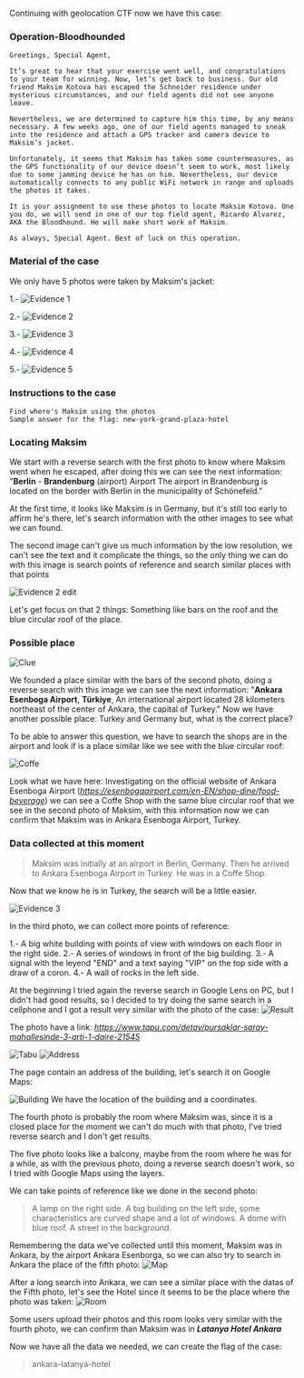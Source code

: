 Continuing with geolocation CTF now we have this case:

### Operation-Bloodhounded

```
Greetings, Special Agent,

It’s great to hear that your exercise went well, and congratulations to your team for winning. Now, let’s get back to business. Our old friend Maksim Kotova has escaped the Schneider residence under mysterious circumstances, and our field agents did not see anyone leave.

Nevertheless, we are determined to capture him this time, by any means necessary. A few weeks ago, one of our field agents managed to sneak into the residence and attach a GPS tracker and camera device to Maksim’s jacket.

Unfortunately, it seems that Maksim has taken some countermeasures, as the GPS functionality of our device doesn’t seem to work, most likely due to some jamming device he has on him. Nevertheless, our device automatically connects to any public WiFi network in range and uploads the photos it takes.

It is your assignment to use these photos to locate Maksim Kotova. One you do, we will send in one of our top field agent, Ricardo Alvarez, AKA the Bloodhound. He will make short work of Maksim.

As always, Special Agent. Best of luck on this operation.

```

### Material of the case

We only have 5 photos were taken by Maksim's jacket:

1.- ![Evidence 1](https://github.com/user-attachments/assets/29314a02-c7ad-4984-9816-33951cb47d4d)

2.- ![Evidence 2](https://github.com/user-attachments/assets/b0732aec-8992-48b4-be1b-0e219aca8b4e)

3.- ![Evidence 3](https://github.com/user-attachments/assets/fe299762-3023-4cbe-ac7d-91c9a3252ac8)

4.- ![Evidence 4](https://github.com/user-attachments/assets/56e81e39-e4af-4d32-bafa-804e9907a46f)

5.- ![Evidence 5](https://github.com/user-attachments/assets/784cc892-9526-4fac-858d-636cbfc91685)


### Instructions to the case

```
Find where's Maksim using the photos
Sample answer for the flag: new-york-grand-plaza-hotel
```

### Locating Maksim

We start with a reverse search with the first photo to know where Maksim went when he escaped, after doing this we can see the next information: "**Berlin** - **Brandenburg** (airport) Airport The airport in Brandenburg is located on the border with Berlin in the municipality of Schönefeld."

At the first time, it looks like Maksim is in Germany, but it's still too early to affirm he's there, let's search information with the other images to see what we can found.


The second image can't give us much information by the low resolution, we can't see the text and it complicate the things, so the only thing we can do with this image is search points of reference and search similar places with that points

![Evidence 2 edit](https://github.com/user-attachments/assets/5527c02e-ecc1-429f-bb52-ea828cf70a4c)

Let's get focus on that 2 things: Something like bars on the roof and the blue circular roof of the place.

### Possible place
![Clue](https://github.com/user-attachments/assets/3af7c45b-fffa-47ad-b20c-4264d6b16de0)

We founded a place similar with the bars of the second photo, doing a reverse search with this image we can see the next information: "**Ankara Esenboga Airport**, **Türkiye**, An international airport located 28 kilometers northeast of the center of Ankara, the capital of Turkey."
Now we have another possible place: Turkey and Germany but, what is the correct place?

To be able to answer this question, we have to search the shops are in the airport and look if is a place similar like we see with the blue circular roof:

![Coffe](https://github.com/user-attachments/assets/0724be2a-f557-453c-8585-8eba38d4a74b)

Look what we have here: Investigating on the official website of Ankara Esenboga Airport (_https://esenbogaairport.com/en-EN/shop-dine/food-beverage_) we can see a Coffe Shop with the same blue circular roof that we see in the second photo of Maksim, with this information now we can confirm that Maksim was in Ankara Esenboga Airport, Turkey.

### Data collected at this moment
> Maksim was initially at an airport in Berlin, Germany.
> Then he arrived to Ankara Esenboga Airport in Turkey.
> He was in a Coffe Shop.

Now that we know he is in Turkey, the search will be a little easier.


![Evidence 3](https://github.com/user-attachments/assets/d5489aa4-34fe-469d-a92f-e277ce947273)

In the third photo, we can collect more points of reference:

1.- A big white building with points of view with windows on each floor in the right side.
2.- A series of windows in front of the big building.
3.- A signal with the leyend "END" and a text saying "VIP" on the top side with a draw of a coron.
4.- A wall of rocks in the left side.

At the beginning I tried again the reverse search in Google Lens on PC, but I didn't had good results, so I decided to try doing the same search in a cellphone and I got a result very similar with the photo of the case:
![Result](https://github.com/user-attachments/assets/953494a6-f2f8-4063-b222-660835defe2f)

The photo have a link: _https://www.tapu.com/detay/pursaklar-saray-mahallesinde-3-arti-1-daire-21545_


![Tabu](https://github.com/user-attachments/assets/b21df153-08df-4891-bfee-097eb413c3fb)
![Address](https://github.com/user-attachments/assets/737a5e2a-5b85-49b6-a4e9-efa3529eb50d)

The page contain an address of the building, let's search it on Google Maps:


![Building](https://github.com/user-attachments/assets/d62a20e4-7074-47a2-8cbd-7259dec8c702)
We have the location of the building and a coordinates.


The fourth photo is probably the room where Maksim was, since it is a closed place for the moment we can't do much with that photo, I've tried reverse search and I don't get results.

The five photo looks like a balcony, maybe from the room where he was for a while, as with the previous photo, doing a reverse search doesn't work, so I tried with Google Maps using the layers.

We can take points of reference like we done in the second photo:
> A lamp on the right side.
> A big building on the left side, some characteristics are curved shape and a lot of windows.
> A dome with blue roof.
> A street in the background.

Remembering the data we've collected until this moment, Maksim was in Ankara, by the airport Ankara Esenborga, so we can also try to search in Ankara the place of the fifth photo:
![Map](https://github.com/user-attachments/assets/15f48fd9-cdb2-474c-adac-961909caa2dd)

After a long search into Ankara, we can see a similar place with the datas of the Fifth photo, let's see the Hotel since it seems to be the place where the photo was taken:
![Room](https://github.com/user-attachments/assets/543ae57c-3ed3-4c0b-a096-aae7d6a36eb9)

Some users upload their photos and this room looks very similar with the fourth photo, we can confirm than Maksim was in **_Latanya Hotel Ankara_**

Now we have all the data we needed, we can create the flag of the case:

>ankara-latanya-hotel
